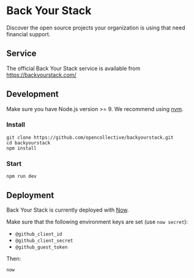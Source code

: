 # Back Your Stack

Discover the open source projects your organization is using that need financial support.

## Service

The official Back Your Stack service is available from https://backyourstack.com/

## Development

Make sure you have Node.js version >= 9. We recommend using [nvm](https://github.com/creationix/nvm).

### Install

```
git clone https://github.com/opencollective/backyourstack.git
cd backyourstack
npm install
```

### Start

`npm run dev`

## Deployment

Back Your Stack is currently deployed with [Now](https://zeit.co/now).

Make sure that the following environment keys are set (use `now secret`):

 - `@github_client_id`
 - `@github_client_secret`
 - `@github_guest_token`

Then:

`now`
